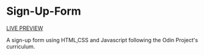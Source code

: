 # Sign-Up-Form

<a href="https://immonroe.github.io/Sign-up-form/"> LIVE PREVIEW</a>

A sign-up form using HTML,CSS and Javascript following the Odin Project's curriculum.
